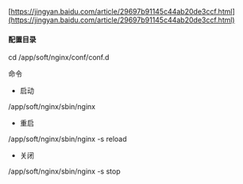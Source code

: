 [https://jingyan.baidu.com/article/29697b91145c44ab20de3ccf.html](https://jingyan.baidu.com/article/29697b91145c44ab20de3ccf.html)

#### 配置目录

cd /app/soft/nginx/conf/conf.d

命令

* 启动

/app/soft/nginx/sbin/nginx 

* 重启

/app/soft/nginx/sbin/nginx -s reload

* 关闭

/app/soft/nginx/sbin/nginx -s stop



